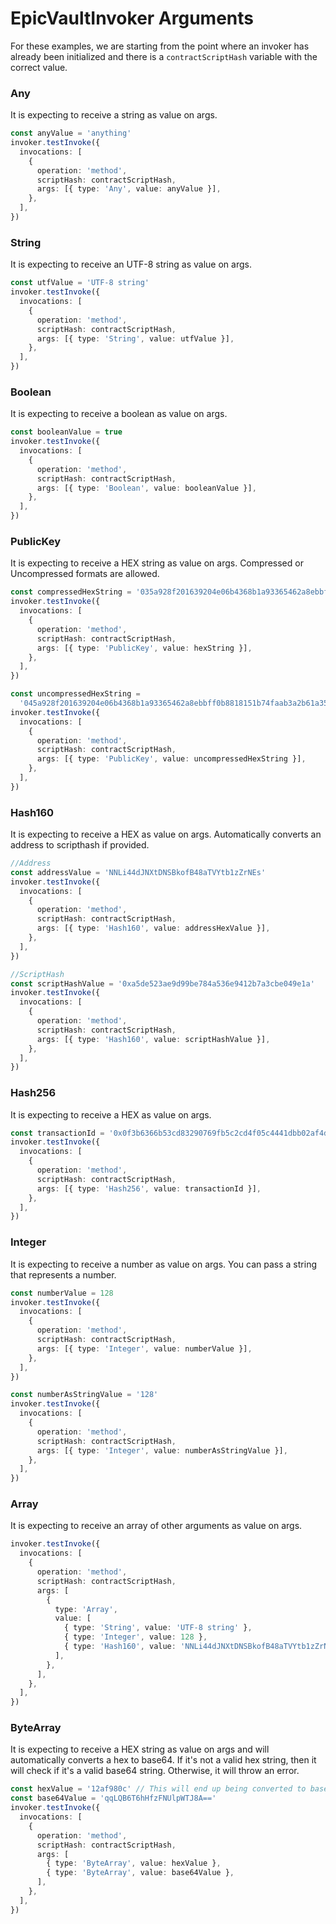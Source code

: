 # EpicVaultInvoker Arguments

For these examples, we are starting from the point where an invoker has already been initialized and there is a
`contractScriptHash` variable with the correct value.

### Any

It is expecting to receive a string as value on args.

```ts
const anyValue = 'anything'
invoker.testInvoke({
  invocations: [
    {
      operation: 'method',
      scriptHash: contractScriptHash,
      args: [{ type: 'Any', value: anyValue }],
    },
  ],
})
```

### String

It is expecting to receive an UTF-8 string as value on args.

```ts
const utfValue = 'UTF-8 string'
invoker.testInvoke({
  invocations: [
    {
      operation: 'method',
      scriptHash: contractScriptHash,
      args: [{ type: 'String', value: utfValue }],
    },
  ],
})
```

### Boolean

It is expecting to receive a boolean as value on args.

```ts
const booleanValue = true
invoker.testInvoke({
  invocations: [
    {
      operation: 'method',
      scriptHash: contractScriptHash,
      args: [{ type: 'Boolean', value: booleanValue }],
    },
  ],
})
```

### PublicKey

It is expecting to receive a HEX string as value on args. Compressed or Uncompressed formats are allowed.

```ts
const compressedHexString = '035a928f201639204e06b4368b1a93365462a8ebbff0b8818151b74faab3a2b61a'
invoker.testInvoke({
  invocations: [
    {
      operation: 'method',
      scriptHash: contractScriptHash,
      args: [{ type: 'PublicKey', value: hexString }],
    },
  ],
})

const uncompressedHexString =
  '045a928f201639204e06b4368b1a93365462a8ebbff0b8818151b74faab3a2b61a35dfabcb79ac492a2a88588d2f2e73f045cd8af58059282e09d693dc340e113f'
invoker.testInvoke({
  invocations: [
    {
      operation: 'method',
      scriptHash: contractScriptHash,
      args: [{ type: 'PublicKey', value: uncompressedHexString }],
    },
  ],
})
```

### Hash160

It is expecting to receive a HEX as value on args. Automatically converts an address to scripthash if provided.

```ts
//Address
const addressValue = 'NNLi44dJNXtDNSBkofB48aTVYtb1zZrNEs'
invoker.testInvoke({
  invocations: [
    {
      operation: 'method',
      scriptHash: contractScriptHash,
      args: [{ type: 'Hash160', value: addressHexValue }],
    },
  ],
})

//ScriptHash
const scriptHashValue = '0xa5de523ae9d99be784a536e9412b7a3cbe049e1a'
invoker.testInvoke({
  invocations: [
    {
      operation: 'method',
      scriptHash: contractScriptHash,
      args: [{ type: 'Hash160', value: scriptHashValue }],
    },
  ],
})
```

### Hash256

It is expecting to receive a HEX as value on args.

```ts
const transactionId = '0x0f3b6366b53cd83290769fb5c2cd4f05c4441dbb02af4dbb58a82a46a120ca17'
invoker.testInvoke({
  invocations: [
    {
      operation: 'method',
      scriptHash: contractScriptHash,
      args: [{ type: 'Hash256', value: transactionId }],
    },
  ],
})
```

### Integer

It is expecting to receive a number as value on args. You can pass a string that represents a number.

```ts
const numberValue = 128
invoker.testInvoke({
  invocations: [
    {
      operation: 'method',
      scriptHash: contractScriptHash,
      args: [{ type: 'Integer', value: numberValue }],
    },
  ],
})

const numberAsStringValue = '128'
invoker.testInvoke({
  invocations: [
    {
      operation: 'method',
      scriptHash: contractScriptHash,
      args: [{ type: 'Integer', value: numberAsStringValue }],
    },
  ],
})
```

### Array

It is expecting to receive an array of other arguments as value on args.

```ts
invoker.testInvoke({
  invocations: [
    {
      operation: 'method',
      scriptHash: contractScriptHash,
      args: [
        {
          type: 'Array',
          value: [
            { type: 'String', value: 'UTF-8 string' },
            { type: 'Integer', value: 128 },
            { type: 'Hash160', value: 'NNLi44dJNXtDNSBkofB48aTVYtb1zZrNEs' },
          ],
        },
      ],
    },
  ],
})
```

### ByteArray

It is expecting to receive a HEX string as value on args and will automatically converts a hex to base64.
If it's not a valid hex string, then it will check if it's a valid base64 string. 
Otherwise, it will throw an error.

```ts
const hexValue = '12af980c' // This will end up being converted to base64 'Eq+YDA=='
const base64Value = 'qqLQB6T6hHfzFNUlpWTJ8A=='
invoker.testInvoke({
  invocations: [
    {
      operation: 'method',
      scriptHash: contractScriptHash,
      args: [
        { type: 'ByteArray', value: hexValue },
        { type: 'ByteArray', value: base64Value },
      ],
    },
  ],
})
```
